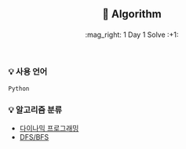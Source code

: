 <br/>


## <p align="center"> :book: Algorithm
<p align="center"> :mag_right: 1 Day 1 Solve :+1: </p> 

<br/>

### :bulb: 사용 언어
```
Python
```
 

### :bulb: 알고리즘 분류
 - [다이나믹 프로그래밍](https://github.com/JeongEunJi1127/Algorithm/tree/master/%EC%95%8C%EA%B3%A0%EB%A6%AC%EC%A6%98%20%EB%B6%84%EB%A5%98/%EB%8B%A4%EC%9D%B4%EB%82%98%EB%AF%B9%20%ED%94%84%EB%A1%9C%EA%B7%B8%EB%9E%98%EB%B0%8D)
 - [DFS/BFS](https://github.com/JeongEunJi1127/Algorithm/tree/master/%EC%95%8C%EA%B3%A0%EB%A6%AC%EC%A6%98%20%EB%B6%84%EB%A5%98/DFS%26BFS)
